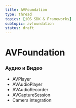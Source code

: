 ```yaml
---
title: AVFoundation
type: thread
topics: [iOS SDK & Frameworks]
subtopic: avfoundation
status: draft
---
```


# AVFoundation


### Аудио и Видео
- AVPlayer
- AVAudioPlayer
- AVAudioRecorder
- AVCaptureSession
- Camera integration

